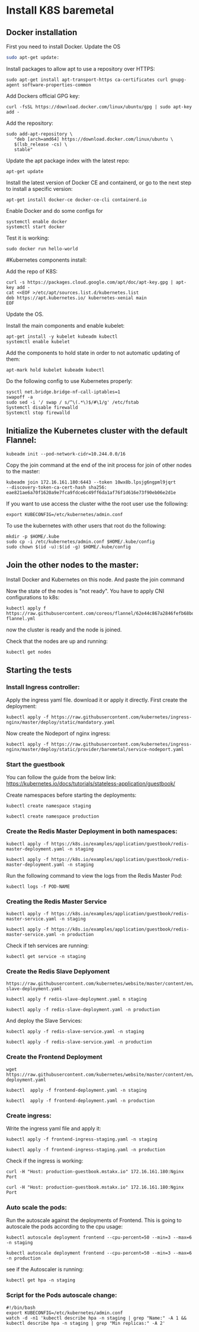 # Install K8S baremetal

## Docker installation

First you need to install Docker.
Update the OS

```bash
sudo apt-get update:
```
Install packages to allow apt to use a repository over HTTPS:
```
sudo apt-get install apt-transport-https ca-certificates curl gnupg-agent software-properties-common
```
Add Dockers official GPG key:
```
curl -fsSL https://download.docker.com/linux/ubuntu/gpg | sudo apt-key add -
```
Add the repository:
```
sudo add-apt-repository \
   "deb [arch=amd64] https://download.docker.com/linux/ubuntu \
   $(lsb_release -cs) \
   stable"
```
Update the apt package index with the latest repo:
```
apt-get update
```
Install the latest version of Docker CE and containerd, or go to the next step to install a specific version:
```
apt-get install docker-ce docker-ce-cli containerd.io

```

Enable Docker and do some configs for 
```
systemctl enable docker
systemctl start docker
```
Test it is working:
```
sudo docker run hello-world
```

#Kubernetes components install:

Add the repo of K8S:
```
curl -s https://packages.cloud.google.com/apt/doc/apt-key.gpg | apt-key add -
cat <<EOF >/etc/apt/sources.list.d/kubernetes.list
deb https://apt.kubernetes.io/ kubernetes-xenial main
EOF

```
Update the OS.

Install the main components and enable kubelet:
```
apt-get install -y kubelet kubeadm kubectl
systemctl enable kubelet
```
Add the components to hold state in order to not automatic updating of them:
```
apt-mark hold kubelet kubeadm kubectl
```

Do the following config to use Kubernetes properly:
```
sysctl net.bridge.bridge-nf-call-iptables=1
swapoff -a
sudo sed -i '/ swap / s/^\(.*\)$/#\1/g' /etc/fstab
Systemctl disable firewalld
Systemctl stop firewalld
```
## Initialize the Kubernetes cluster with the default Flannel:
```
kubeadm init --pod-network-cidr=10.244.0.0/16
```
Copy the join command at the end of the init process for join of other nodes to the master:
```
kubeadm join 172.16.161.180:6443 --token 10wx8b.lpsjg6ngpml9jqrt 
--discovery-token-ca-cert-hash sha256:
eae821ae6a70f1620a9e7fca9fdce6c49ff6da1af76f1d616e73f90eb06e2d1e
```

If you want to use access the cluster withe the root user use the following:
```
export KUBECONFIG=/etc/kubernetes/admin.conf
```
To use the kubernetes with other users that root do the following:
```
mkdir -p $HOME/.kube
sudo cp -i /etc/kubernetes/admin.conf $HOME/.kube/config
sudo chown $(id -u):$(id -g) $HOME/.kube/config
```
## Join the other nodes to the master:
Install Docker and Kubernetes on this node. And paste the join command 


Now the state of the nodes is "not ready". You have to apply CNI configurations to k8s:
```
kubectl apply f https://raw.githubusercontent.com/coreos/flannel/62e44c867a2846fefb68bd5f178daf4da3095ccb/Documentation/kube-flannel.yml
```
now the cluster is ready and the node is joined.

Check that the nodes are up and running:
```
kubectl get nodes
```

## Starting the tests
### Install Ingress controller:
Apply the ingress yaml file. download it or apply it directly. First create the deployment:
```
kubectl apply -f https://raw.githubusercontent.com/kubernetes/ingress-nginx/master/deploy/static/mandatory.yaml
```
Now create the Nodeport of nginx ingress:
```
kubectl apply -f https://raw.githubusercontent.com/kubernetes/ingress-nginx/master/deploy/static/provider/baremetal/service-nodeport.yaml
```

### Start the guestbook

You can follow the guide from the below link:
https://kubernetes.io/docs/tutorials/stateless-application/guestbook/

Create namespaces before starting the deployments:
```
kubectl create namespace staging

kubectl create namespace production
```

### Create the Redis Master Deployment in both namespaces:
```
kubectl apply -f https://k8s.io/examples/application/guestbook/redis-master-deployment.yaml -n staging

kubectl apply -f https://k8s.io/examples/application/guestbook/redis-master-deployment.yaml -n staging
```
Run the following command to view the logs from the Redis Master Pod:

```
kubectl logs -f POD-NAME
```

### Creating the Redis Master Service
```
kubectl apply -f https://k8s.io/examples/application/guestbook/redis-master-service.yaml -n staging

kubectl apply -f https://k8s.io/examples/application/guestbook/redis-master-service.yaml -n production
```
Check if teh services are running:
```
kubectl get service -n staging
```
### Create the Redis Slave Deplyoment
```
https://raw.githubusercontent.com/kubernetes/website/master/content/en/examples/application/guestbook/redis-slave-deployment.yaml

kubectl apply f redis-slave-deployment.yaml n staging 

kubectl apply -f redis-slave-deployment.yaml -n production
```
And deploy the Slave Services:
```
kubectl apply -f redis-slave-service.yaml -n staging

kubectl apply -f redis-slave-service.yaml -n production

```

### Create the Frontend Deployment
```
wget  https://raw.githubusercontent.com/kubernetes/website/master/content/en/examples/application/guestbook/frontend-deployment.yaml

kubectl  apply -f frontend-deployment.yaml -n staging

kubectl  apply -f frontend-deployment.yaml -n production
```

### Create ingress:
Write the ingress yaml file and apply it:
```
kubectl apply -f frontend-ingress-staging.yaml -n staging

kubectl apply -f frontend-ingress-staging.yaml -n production
```
Check if the ingress is working:
```
curl -H "Host: production-guestbook.mstakx.io" 172.16.161.180:Nginx Port

curl -H "Host: production-guestbook.mstakx.io" 172.16.161.180:Nginx Port
```

### Auto scale the pods:
Run the autoscale against the deployments of Frontend. This is going to autoscale the pods according to the cpu usage:
```
kubectl autoscale deployment frontend --cpu-percent=50 --min=3 --max=6 -n staging

kubectl autoscale deployment frontend --cpu-percent=50 --min=3 --max=6 -n production
```
see if the Autoscaler is running:
```
kubectl get hpa -n staging   
```

### Script for the Pods autoscale change:
```
#!/bin/bash
export KUBECONFIG=/etc/kubernetes/admin.conf
watch -d -n1 'kubectl describe hpa -n staging | grep "Name:" -A 1 && kubectl describe hpa -n staging | grep "Min replicas:" -A 2'
```





